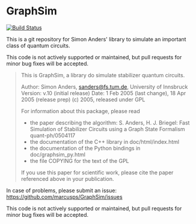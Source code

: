 # GraphSim

[![Build Status](https://travis-ci.org/marcusps/GraphSim.svg?branch=master)](https://travis-ci.org/marcusps/GraphSim)

This is a git repository for Simon Anders' library to simulate an important class of quantum circuits.

This code is not actively supported or maintained, but pull requests for minor bug fixes will be accepted.

> This is GraphSim, a library do simulate stabilizer quantum circuits.
>
> Author: Simon Anders, sanders@fs.tum.de, University of Innsbruck
> Version: v.10 (initial release)
> Date: 1 Feb 2005 (last change), 18 Apr 2005 (release prep)
> (c) 2005, released under GPL
>
> For information about this package, please read
> - the paper describing the algorithm:
>      S. Anders, H. J. Briegel:
>      Fast Simulation of Stabilizer Circuits using a Graph State Formalism
>      quant-ph/0504117
> - the documentation of the C++ library in doc/html/index.html
> - the documentation of the Python bindings in doc/graphsim_py.html
> - the file COPYING for the text of the GPL
>
> If you use this paper for scientific work, please cite the paper 
> referenced above in your publication.
     
In case of problems, please submit an issue: https://github.com/marcusps/GraphSim/issues

This code is not actively supported or maintained, but pull requests for minor bug fixes will be accepted.
